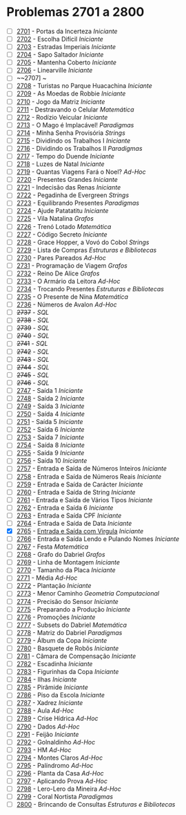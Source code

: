 # Problemas 2701 a 2800

  - [ ] [2701](https://www.urionlinejudge.com.br/judge/pt/problems/view/2701) - Portas da Incerteza *Iniciante*
  - [ ] [2702](https://www.urionlinejudge.com.br/judge/pt/problems/view/2702) - Escolha Difícil *Iniciante*
  - [ ] [2703](https://www.urionlinejudge.com.br/judge/pt/problems/view/2703) - Estradas Imperiais *Iniciante*
  - [ ] [2704](https://www.urionlinejudge.com.br/judge/pt/problems/view/2704) - Sapo Saltador *Iniciante*
  - [ ] [2705](https://www.urionlinejudge.com.br/judge/pt/problems/view/2705) - Mantenha Coberto *Iniciante*
  - [ ] [2706](https://www.urionlinejudge.com.br/judge/pt/problems/view/2706) - Linearville *Iniciante*
  - [ ] ~~2707] ~
  - [ ] [2708](https://www.urionlinejudge.com.br/judge/pt/problems/view/2708) - Turistas no Parque Huacachina *Iniciante*
  - [ ] [2709](https://www.urionlinejudge.com.br/judge/pt/problems/view/2709) - As Moedas de Robbie *Iniciante*
  - [ ] [2710](https://www.urionlinejudge.com.br/judge/pt/problems/view/2710) - Jogo da Matriz *Iniciante*
  - [ ] [2711](https://www.urionlinejudge.com.br/judge/pt/problems/view/2711) - Destravando o Celular *Matemática*
  - [ ] [2712](https://www.urionlinejudge.com.br/judge/pt/problems/view/2712) - Rodízio Veicular *Iniciante*
  - [ ] [2713](https://www.urionlinejudge.com.br/judge/pt/problems/view/2713) - O Mago é Implacável! *Paradigmas*
  - [ ] [2714](https://www.urionlinejudge.com.br/judge/pt/problems/view/2714) - Minha Senha Provisória *Strings*
  - [ ] [2715](https://www.urionlinejudge.com.br/judge/pt/problems/view/2715) - Dividindo os Trabalhos I *Iniciante*
  - [ ] [2716](https://www.urionlinejudge.com.br/judge/pt/problems/view/2716) - Dividindo os Trabalhos II *Paradigmas*
  - [ ] [2717](https://www.urionlinejudge.com.br/judge/pt/problems/view/2717) - Tempo do Duende *Iniciante*
  - [ ] [2718](https://www.urionlinejudge.com.br/judge/pt/problems/view/2718) - Luzes de Natal *Iniciante*
  - [ ] [2719](https://www.urionlinejudge.com.br/judge/pt/problems/view/2719) - Quantas Viagens Fará o Noel? *Ad-Hoc*
  - [ ] [2720](https://www.urionlinejudge.com.br/judge/pt/problems/view/2720) - Presentes Grandes *Iniciante*
  - [ ] [2721](https://www.urionlinejudge.com.br/judge/pt/problems/view/2721) - Indecisão das Renas *Iniciante*
  - [ ] [2722](https://www.urionlinejudge.com.br/judge/pt/problems/view/2722) - Pegadinha de Evergreen *Strings*
  - [ ] [2723](https://www.urionlinejudge.com.br/judge/pt/problems/view/2723) - Equilibrando Presentes *Paradigmas*
  - [ ] [2724](https://www.urionlinejudge.com.br/judge/pt/problems/view/2724) - Ajude Patatatitu *Iniciante*
  - [ ] [2725](https://www.urionlinejudge.com.br/judge/pt/problems/view/2725) - Vila Natalina *Grafos*
  - [ ] [2726](https://www.urionlinejudge.com.br/judge/pt/problems/view/2726) - Trenó Lotado *Matemática*
  - [ ] [2727](https://www.urionlinejudge.com.br/judge/pt/problems/view/2727) - Código Secreto *Iniciante*
  - [ ] [2728](https://www.urionlinejudge.com.br/judge/pt/problems/view/2728) - Grace Hopper, a Vovó do Cobol *Strings*
  - [ ] [2729](https://www.urionlinejudge.com.br/judge/pt/problems/view/2729) - Lista de Compras *Estruturas e Bibliotecas*
  - [ ] [2730](https://www.urionlinejudge.com.br/judge/pt/problems/view/2730) - Pares Pareados *Ad-Hoc*
  - [ ] [2731](https://www.urionlinejudge.com.br/judge/pt/problems/view/2731) - Programação de Viagem *Grafos*
  - [ ] [2732](https://www.urionlinejudge.com.br/judge/pt/problems/view/2732) - Reino De Alice *Grafos*
  - [ ] [2733](https://www.urionlinejudge.com.br/judge/pt/problems/view/2733) - O Armário da Leitora *Ad-Hoc*
  - [ ] [2734](https://www.urionlinejudge.com.br/judge/pt/problems/view/2734) - Trocando Presentes *Estruturas e Bibliotecas*
  - [ ] [2735](https://www.urionlinejudge.com.br/judge/pt/problems/view/2735) - O Presente de Nina *Matemática*
  - [ ] [2736](https://www.urionlinejudge.com.br/judge/pt/problems/view/2736) - Números de Avalon *Ad-Hoc*
  - [ ] ~~2737~~ - *SQL*
  - [ ] ~~2738~~ - *SQL*
  - [ ] ~~2739~~ - *SQL*
  - [ ] ~~2740~~ - *SQL*
  - [ ] ~~2741~~ - *SQL*
  - [ ] ~~2742~~ - *SQL*
  - [ ] ~~2743~~ - *SQL*
  - [ ] ~~2744~~ - *SQL*
  - [ ] ~~2745~~ - *SQL*
  - [ ] ~~2746~~ - *SQL*
  - [ ] [2747](https://www.urionlinejudge.com.br/judge/pt/problems/view/2747) - Saída 1 *Iniciante*
  - [ ] [2748](https://www.urionlinejudge.com.br/judge/pt/problems/view/2748) - Saída 2 *Iniciante*
  - [ ] [2749](https://www.urionlinejudge.com.br/judge/pt/problems/view/2749) - Saída 3 *Iniciante*
  - [ ] [2750](https://www.urionlinejudge.com.br/judge/pt/problems/view/2750) - Saída 4 *Iniciante*
  - [ ] [2751](https://www.urionlinejudge.com.br/judge/pt/problems/view/2751) - Saída 5 *Iniciante*
  - [ ] [2752](https://www.urionlinejudge.com.br/judge/pt/problems/view/2752) - Saída 6 *Iniciante*
  - [ ] [2753](https://www.urionlinejudge.com.br/judge/pt/problems/view/2753) - Saída 7 *Iniciante*
  - [ ] [2754](https://www.urionlinejudge.com.br/judge/pt/problems/view/2754) - Saída 8 *Iniciante*
  - [ ] [2755](https://www.urionlinejudge.com.br/judge/pt/problems/view/2755) - Saída 9 *Iniciante*
  - [ ] [2756](https://www.urionlinejudge.com.br/judge/pt/problems/view/2756) - Saída 10 *Iniciante*
  - [ ] [2757](https://www.urionlinejudge.com.br/judge/pt/problems/view/2757) - Entrada e Saída de Números Inteiros *Iniciante*
  - [ ] [2758](https://www.urionlinejudge.com.br/judge/pt/problems/view/2758) - Entrada e Saída de Números Reais *Iniciante*
  - [ ] [2759](https://www.urionlinejudge.com.br/judge/pt/problems/view/2759) - Entrada e Saída de Carácter *Iniciante*
  - [ ] [2760](https://www.urionlinejudge.com.br/judge/pt/problems/view/2760) - Entrada e Saída de String *Iniciante*
  - [ ] [2761](https://www.urionlinejudge.com.br/judge/pt/problems/view/2761) - Entrada e Saída de Vários Tipos *Iniciante*
  - [ ] [2762](https://www.urionlinejudge.com.br/judge/pt/problems/view/2762) - Entrada e Saída 6 *Iniciante*
  - [ ] [2763](https://www.urionlinejudge.com.br/judge/pt/problems/view/2763) - Entrada e Saída CPF *Iniciante*
  - [ ] [2764](https://www.urionlinejudge.com.br/judge/pt/problems/view/2764) - Entrada e Saída de Data *Iniciante*
  - [x] [2765](https://www.urionlinejudge.com.br/judge/pt/problems/view/2765) - [Entrada e Saída com Virgula](https://github.com/potigol/URI-Potigol/blob/master/src/2701-2800/2765.poti) *Iniciante*
  - [ ] [2766](https://www.urionlinejudge.com.br/judge/pt/problems/view/2766) - Entrada e Saída Lendo e Pulando Nomes *Iniciante*
  - [ ] [2767](https://www.urionlinejudge.com.br/judge/pt/problems/view/2767) - Festa *Matemática*
  - [ ] [2768](https://www.urionlinejudge.com.br/judge/pt/problems/view/2768) - Grafo do Dabriel *Grafos*
  - [ ] [2769](https://www.urionlinejudge.com.br/judge/pt/problems/view/2769) - Linha de Montagem *Iniciante*
  - [ ] [2770](https://www.urionlinejudge.com.br/judge/pt/problems/view/2770) - Tamanho da Placa *Iniciante*
  - [ ] [2771](https://www.urionlinejudge.com.br/judge/pt/problems/view/2771) - Média *Ad-Hoc*
  - [ ] [2772](https://www.urionlinejudge.com.br/judge/pt/problems/view/2772) - Plantação *Iniciante*
  - [ ] [2773](https://www.urionlinejudge.com.br/judge/pt/problems/view/2773) - Menor Caminho *Geometria Computacional*
  - [ ] [2774](https://www.urionlinejudge.com.br/judge/pt/problems/view/2774) - Precisão do Sensor *Iniciante*
  - [ ] [2775](https://www.urionlinejudge.com.br/judge/pt/problems/view/2775) - Preparando a Produção *Iniciante*
  - [ ] [2776](https://www.urionlinejudge.com.br/judge/pt/problems/view/2776) - Promoções *Iniciante*
  - [ ] [2777](https://www.urionlinejudge.com.br/judge/pt/problems/view/2777) - Subsets do Dabriel *Matemática*
  - [ ] [2778](https://www.urionlinejudge.com.br/judge/pt/problems/view/2778) - Matriz do Dabriel *Paradigmas*
  - [ ] [2779](https://www.urionlinejudge.com.br/judge/pt/problems/view/2779) - Álbum da Copa *Iniciante*
  - [ ] [2780](https://www.urionlinejudge.com.br/judge/pt/problems/view/2780) - Basquete de Robôs *Iniciante*
  - [ ] [2781](https://www.urionlinejudge.com.br/judge/pt/problems/view/2781) - Câmara de Compensação *Iniciante*
  - [ ] [2782](https://www.urionlinejudge.com.br/judge/pt/problems/view/2782) - Escadinha *Iniciante*
  - [ ] [2783](https://www.urionlinejudge.com.br/judge/pt/problems/view/2783) - Figurinhas da Copa *Iniciante*
  - [ ] [2784](https://www.urionlinejudge.com.br/judge/pt/problems/view/2784) - Ilhas *Iniciante*
  - [ ] [2785](https://www.urionlinejudge.com.br/judge/pt/problems/view/2785) - Pirâmide *Iniciante*
  - [ ] [2786](https://www.urionlinejudge.com.br/judge/pt/problems/view/2786) - Piso da Escola *Iniciante*
  - [ ] [2787](https://www.urionlinejudge.com.br/judge/pt/problems/view/2787) - Xadrez *Iniciante*
  - [ ] [2788](https://www.urionlinejudge.com.br/judge/pt/problems/view/2788) - Aula *Ad-Hoc*
  - [ ] [2789](https://www.urionlinejudge.com.br/judge/pt/problems/view/2789) - Crise Hídrica *Ad-Hoc*
  - [ ] [2790](https://www.urionlinejudge.com.br/judge/pt/problems/view/2790) - Dados *Ad-Hoc*
  - [ ] [2791](https://www.urionlinejudge.com.br/judge/pt/problems/view/2791) - Feijão *Iniciante*
  - [ ] [2792](https://www.urionlinejudge.com.br/judge/pt/problems/view/2792) - Golnaldinho *Ad-Hoc*
  - [ ] [2793](https://www.urionlinejudge.com.br/judge/pt/problems/view/2793) - HM *Ad-Hoc*
  - [ ] [2794](https://www.urionlinejudge.com.br/judge/pt/problems/view/2794) - Montes Claros *Ad-Hoc*
  - [ ] [2795](https://www.urionlinejudge.com.br/judge/pt/problems/view/2795) - Palíndromo *Ad-Hoc*
  - [ ] [2796](https://www.urionlinejudge.com.br/judge/pt/problems/view/2796) - Planta da Casa *Ad-Hoc*
  - [ ] [2797](https://www.urionlinejudge.com.br/judge/pt/problems/view/2797) - Aplicando Prova *Ad-Hoc*
  - [ ] [2798](https://www.urionlinejudge.com.br/judge/pt/problems/view/2798) - Lero-Lero da Mineira *Ad-Hoc*
  - [ ] [2799](https://www.urionlinejudge.com.br/judge/pt/problems/view/2799) - Coral Nortista *Paradigmas*
  - [ ] [2800](https://www.urionlinejudge.com.br/judge/pt/problems/view/2800) - Brincando de Consultas *Estruturas e Bibliotecas*